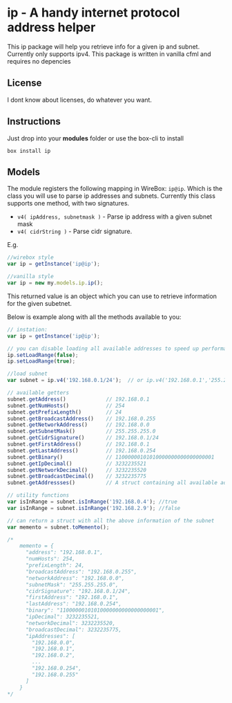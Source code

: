 
# ip - A handy internet protocol address helper

This ip package will help you retrieve info for a given ip and subnet. Currently only supports ipv4. This package is written in vanilla cfml and requires no depencies

## License

I dont know about licenses, do whatever you want.

## Instructions

Just drop into your **modules** folder or use the box-cli to install

`box install ip`

## Models

The module registers the following mapping in WireBox: `ip@ip`. Which is the class you will use to parse ip addresses and subnets. Currently this class supports one method, with two signatures.

* `v4( ipAddress, subnetmask )` - Parse ip address with a given subnet mask
* `v4( cidrString )` - Parse cidr signature.

E.g.
```js
//wirebox style
var ip = getInstance('ip@ip');

//vanilla style
var ip = new my.models.ip.ip();
```

This returned value is an object which you can use to retrieve information for the given subetnet.

Below is example along with all the methods available to you:

```js
// instation:
var ip = getInstance('ip@ip');

// you can disable loading all available addresses to speed up performance for large subnets, by default this is true
ip.setLoadRange(false);
ip.setLoadRange(true);

//load subnet
var subnet = ip.v4('192.168.0.1/24');  // or ip.v4('192.168.0.1','255.255.255.0')

// available getters
subnet.getAddress()             // 192.168.0.1
subnet.getNumHosts()            // 254
subnet.getPrefixLength()        // 24
subnet.getBroadcastAddress()    // 192.168.0.255
subnet.getNetworkAddress()      // 192.168.0.0
subnet.getSubnetMask()          // 255.255.255.0
subnet.getCidrSignature()       // 192.168.0.1/24
subnet.getFirstAddress()        // 192.168.0.1
subnet.getLastAddress()         // 192.168.0.254
subnet.getBinary()              // 11000000101010000000000000000001
subnet.getIpDecimal()           // 3232235521
subnet.getNetworkDecimal()      // 3232235520
subnet.getBroadcastDecimal()    // 3232235775
subnet.getAddressses()          // A struct containing all available addresses           

// utility functions
var isInRange = subnet.isInRange('192.168.0.4'); //true
var isInRange = subnet.isInRange('192.168.2.9'); //false

// can return a struct with all the above information of the subnet
var memento = subnet.toMemento();

/*
    memento = {
      "address": "192.168.0.1",
      "numHosts": 254,
      "prefixLength": 24,
      "broadcastAddress": "192.168.0.255",
      "networkAddress": "192.168.0.0",
      "subnetMask": "255.255.255.0",
      "cidrSignature": "192.168.0.1/24",
      "firstAddress": "192.168.0.1",
      "lastAddress": "192.168.0.254",
      "binary": "11000000101010000000000000000001",
      "ipDecimal": 3232235521,
      "networkDecimal": 3232235520,
      "broadcastDecimal": 3232235775,
      "ipAddresses": [
        "192.168.0.0",
        "192.168.0.1",
        "192.168.0.2",
        ...
        "192.168.0.254",
        "192.168.0.255"
      ]
    }
*/

```
